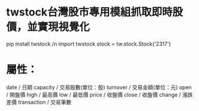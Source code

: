 <!-- 即時股市爬取 -->
# twstock台灣股市專用模組抓取即時股價，並實現視覺化

pip install twstock /n
import twstock 
stock = tw.stock.Stock('2317')

# 屬性：
date / 日期
capacity / 交易股數(單位：股)
turnover / 交易金額(單位：元)
open / 開盤價
high / 最高價
low / 最低價
price / 收盤價
close / 收盤價
change / 漲跌差價
transaction / 交易筆數